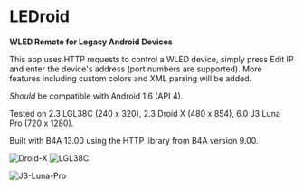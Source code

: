 # LEDroid
**WLED Remote for Legacy Android Devices**

This app uses HTTP requests to control a WLED device, simply press Edit IP and enter the device's address (port numbers are supported). More features including custom colors and XML parsing will be added.

*Should* be compatible with Android 1.6 (API 4).

Tested on 2.3 LGL38C (240 x 320), 2.3 Droid X (480 x 854), 6.0 J3 Luna Pro (720 x 1280).

Built with B4A 13.00 using the HTTP library from B4A version 9.00.

![Droid-X](https://github.com/user-attachments/assets/cd659320-c9b0-49b9-97f0-9c2588455539)
![LGL38C](https://github.com/user-attachments/assets/f4edfacc-e212-49f1-b6ec-71fa8ff05e68)

![J3-Luna-Pro](https://github.com/user-attachments/assets/e7fb1483-a9ac-4177-811d-0d34483f2b56)
